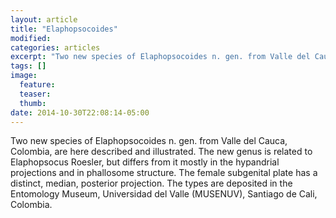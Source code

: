```yaml
---
layout: article
title: "Elaphopsocoides"
modified:
categories: articles
excerpt: "Two new species of Elaphopsocoides n. gen. from Valle del Cauca, Colombia, are here described and illustrated. The new genus is related to Elaphopsocus Roesler, but differs from it mostly in the hypandrial projections and in phallosome structure. The female subgenital plate has a distinct, median, posterior projection. The types are deposited in the Entomology Museum, Universidad del Valle (MUSENUV), Santiago de Cali, Colombia."
tags: []
image:
  feature:
  teaser:
  thumb:
date: 2014-10-30T22:08:14-05:00
---
```


Two new species of Elaphopsocoides n. gen. from Valle del Cauca, Colombia, are here described and illustrated. The new genus is related to Elaphopsocus Roesler, but differs from it mostly in the hypandrial projections and in phallosome structure. The female subgenital plate has a distinct, median, posterior projection. The types are deposited in the Entomology Museum, Universidad del Valle (MUSENUV), Santiago de Cali, Colombia.

